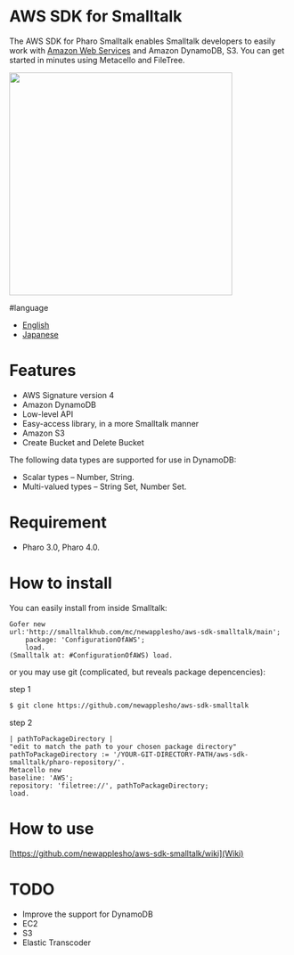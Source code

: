 AWS SDK for Smalltalk
=================

The AWS SDK for Pharo Smalltalk enables Smalltalk developers to easily work with [Amazon Web Services](http://aws.amazon.com/) and Amazon DynamoDB, S3. You can get started in minutes using Metacello and FileTree.

<img src="http://2.bp.blogspot.com/-3caM96eyEOM/VJ6S70lf-YI/AAAAAAAAARM/IvmnJdN0yp0/s1600/20141225howsmalltalkerworks.jpg" width="400"/>

#language
* [English](https://github.com/newapplesho/aws-sdk-smalltalk/blob/master/README.md)
* [Japanese](https://github.com/newapplesho/aws-sdk-smalltalk/blob/master/README-ja.md)

# Features
* AWS Signature version 4
* Amazon DynamoDB
 * Low-level API
 * Easy-access library, in a more Smalltalk manner
* Amazon S3
 * Create Bucket and Delete Bucket	

The following data types are supported for use in DynamoDB:

* Scalar types – Number, String.
* Multi-valued types – String Set, Number Set.

# Requirement
  - Pharo 3.0, Pharo 4.0.

# How to install

You can easily install from inside Smalltalk:

```smalltalk
Gofer new
url:'http://smalltalkhub.com/mc/newapplesho/aws-sdk-smalltalk/main';
    package: 'ConfigurationOfAWS';
    load.
(Smalltalk at: #ConfigurationOfAWS) load.
```

or you may use git (complicated, but reveals package depencencies):

step 1

```bash
$ git clone https://github.com/newapplesho/aws-sdk-smalltalk
```

step 2

```smalltalk
| pathToPackageDirectory |
"edit to match the path to your chosen package directory"
pathToPackageDirectory := '/YOUR-GIT-DIRECTORY-PATH/aws-sdk-smalltalk/pharo-repository/'.
Metacello new
baseline: 'AWS';
repository: 'filetree://', pathToPackageDirectory;
load.
```

# How to use
[https://github.com/newapplesho/aws-sdk-smalltalk/wiki](Wiki)


# TODO
* Improve the support for DynamoDB 
* EC2
* S3
* Elastic Transcoder
